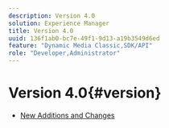 ```yaml
---
description: Version 4.0
solution: Experience Manager
title: Version 4.0
uuid: 136f1ab0-bc7e-49f1-9d13-a19b3549d6ed
feature: "Dynamic Media Classic,SDK/API"
role: "Developer,Administrator"
---
```


# Version 4.0{#version}

* [New Additions and Changes](r-4-0-new.md)
